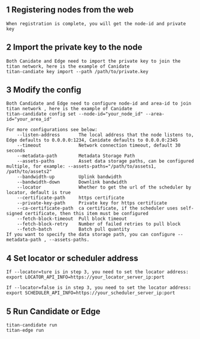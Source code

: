 ## 1 Registering nodes from the web
    When registration is complete, you will get the node-id and private key

## 2 Import the private key to the node
    Both Canidate and Edge need to import the private key to join the titan network, here is the example of Canidate
    titan-candiate key import --path /path/to/private.key

## 3 Modify the config
    Both Candidate and Edge need to configure node-id and area-id to join titan network , here is the example of Canidate
    titan-candidate config set --node-id="your_node_id" --area-id="your_area_id" 

    For more configurations see below:
        --listen-address       The local address that the node listens to, Edge defaults to 0.0.0.0:1234, Canidate defaults to 0.0.0.0:2345
        --timeout              Network connection timeout, default 30 seconds
        --metadata-path        Metadata Storage Path
        --assets-paths         Asset data storage paths, can be configured multiple, for example: --assets-paths="/path/to/assets1, /path/to/assets2"
        --bandwidth-up         Uplink bandwidth
        --bandwidth-down       Downlink bandwidth
        --locator              Whether to get the url of the scheduler by locator, default is true
        --certificate-path     https certificate
        --private-key-path     Private key for https certificate
        --ca-certificate-path  ca certificate, if the scheduler uses self-signed certificate, then this item must be configured
        --fetch-block-timeout  Pull block timeout
        --fetch-block-retry    Number of failed retries to pull block
        --fetch-batch          Batch pull quantity
    If you want to specify the data storage path, you can configure --metadata-path , --assets-paths.

## 4 Set locator or scheduler address
    If --locator=ture is in step 3, you need to set the locator address:
    export LOCATOR_API_INFO=https://your_locator_server_ip:port

    If --locator=false is in step 3, you need to set the locator address:
    export SCHEDULER_API_INFO=https://your_scheduler_server_ip:port

## 5 Run Candidate or Edge
    titan-candidate run
    titan-edge run

